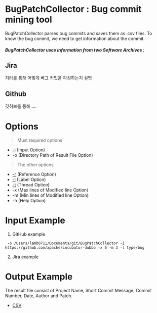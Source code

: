 # BugPatchCollector : Bug commit mining tool
BugPatchCollector parses bug commits and saves them as .csv files. To know the bug commit, we need to get information about the commit.

##### BugPatchCollector uses information from two Software Archives : 

## Jira
지라를 통해 어떻게 버그 커밋을 파싱하는지 설명

## Github
깃허브를 통해 ....


# Options
>Must required options 
* [-i](https://github.com/HGUISEL/BugPatchCollector/issues/7) (Input Option)
* -o (Directory Path of Result File Option)
>The other options
* [-r](https://github.com/HGUISEL/BugPatchCollector/issues/5) (Reference Option)
* [-l](https://github.com/HGUISEL/BugPatchCollector/issues/7) (Label Option)
* [-t](https://github.com/HGUISEL/BugPatchCollector/issues/8) (Thread Option)
* -x (Max lines of Modified line Option)
* -m (Min lines of Modified line Option)
* -h (Help Option)


# Input Example
1. GitHub example
<pre><code> -o /Users/lamb0711/Documents/git/BugPatchCollector -i https://github.com/apache/incubator-dubbo -x 5 -m 3 -l type/bug </code></pre>
2. Jira example


# Output Example
The result file consist of Project Name, Short Commit Message, Commit Number, Date, Author and Patch.
* [CSV](https://github.com/HGUISEL/BugPatchCollector/issues/1)

